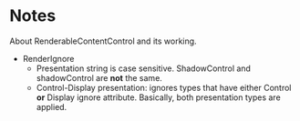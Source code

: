# Notes
About RenderableContentControl and its working.

- RenderIgnore
  - Presentation string is case sensitive. ShadowControl and shadowControl are **not** the same.
  - Control-Display presentation: ignores types that have either Control **or** Display ignore attribute. Basically, both presentation types are applied.
